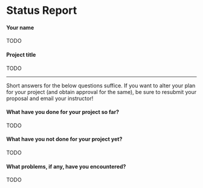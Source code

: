 # Status Report

#### Your name

TODO

#### Project title

TODO

***

Short answers for the below questions suffice. If you want to alter your plan for your project (and obtain approval for the same), be sure to resubmit your proposal and email your instructor!

#### What have you done for your project so far?

TODO

#### What have you not done for your project yet?

TODO

#### What problems, if any, have you encountered?

TODO
